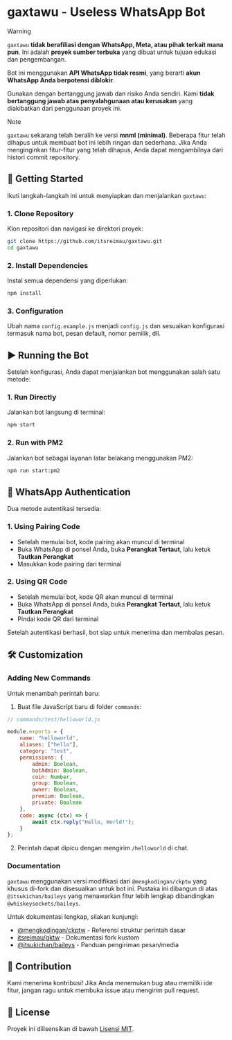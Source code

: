 # gaxtawu - Useless WhatsApp Bot

> [!WARNING]
>
> `gaxtawu` **tidak berafiliasi dengan WhatsApp, Meta, atau pihak terkait mana pun**. Ini adalah **proyek sumber terbuka** yang dibuat untuk tujuan edukasi dan pengembangan.
>
> Bot ini menggunakan **API WhatsApp tidak resmi**, yang berarti **akun WhatsApp Anda berpotensi diblokir**.
>
> Gunakan dengan bertanggung jawab dan risiko Anda sendiri. Kami **tidak bertanggung jawab atas penyalahgunaan atau kerusakan** yang diakibatkan dari penggunaan proyek ini.

> [!NOTE]
>
> `gaxtawu` sekarang telah beralih ke versi **mnml (minimal)**. Beberapa fitur telah dihapus untuk membuat bot ini lebih ringan dan sederhana. Jika Anda menginginkan fitur-fitur yang telah dihapus, Anda dapat mengambilnya dari histori commit repository.

## 🚀 Getting Started

Ikuti langkah-langkah ini untuk menyiapkan dan menjalankan `gaxtawu`:

### 1. Clone Repository

Klon repositori dan navigasi ke direktori proyek:

```bash
git clone https://github.com/itsreimau/gaxtawu.git
cd gaxtawu
```

### 2. Install Dependencies

Instal semua dependensi yang diperlukan:

```bash
npm install
```

### 3. Configuration

Ubah nama `config.example.js` menjadi `config.js` dan sesuaikan konfigurasi termasuk nama bot, pesan default, nomor pemilik, dll.

## ▶️ Running the Bot

Setelah konfigurasi, Anda dapat menjalankan bot menggunakan salah satu metode:

### 1. Run Directly

Jalankan bot langsung di terminal:

```bash
npm start
```

### 2. Run with PM2

Jalankan bot sebagai layanan latar belakang menggunakan PM2:

```bash
npm run start:pm2
```

## 🔐 WhatsApp Authentication

Dua metode autentikasi tersedia:

### 1. Using Pairing Code

- Setelah memulai bot, kode pairing akan muncul di terminal
- Buka WhatsApp di ponsel Anda, buka **Perangkat Tertaut**, lalu ketuk **Tautkan Perangkat**
- Masukkan kode pairing dari terminal

### 2. Using QR Code

- Setelah memulai bot, kode QR akan muncul di terminal
- Buka WhatsApp di ponsel Anda, buka **Perangkat Tertaut**, lalu ketuk **Tautkan Perangkat**
- Pindai kode QR dari terminal

Setelah autentikasi berhasil, bot siap untuk menerima dan membalas pesan.

## 🛠️ Customization

### Adding New Commands

Untuk menambah perintah baru:

1. Buat file JavaScript baru di folder `commands`:

```javascript
// commands/test/helloworld.js

module.exports = {
    name: "helloworld",
    aliases: ["hello"],
    category: "test",
    permissions: {
        admin: Boolean,
        botAdmin: Boolean,
        coin: Number,
        group: Boolean,
        owner: Boolean,
        premium: Boolean,
        private: Boolean
    },
    code: async (ctx) => {
        await ctx.reply("Hello, World!");
    }
};
```

2. Perintah dapat dipicu dengan mengirim `/helloworld` di chat.

### Documentation

`gaxtawu` menggunakan versi modifikasi dari `@mengkodingan/ckptw` yang khusus di-fork dan disesuaikan untuk bot ini. Pustaka ini dibangun di atas `@itsukichan/baileys` yang menawarkan fitur lebih lengkap dibandingkan `@whiskeysockets/baileys`.

Untuk dokumentasi lengkap, silakan kunjungi:

- [@mengkodingan/ckptw](https://www.npmjs.com/package/@mengkodingan/ckptw) - Referensi struktur perintah dasar
- [itsreimau/gktw](https://github.com/itsreimau/gktw) - Dokumentasi fork kustom
- [@itsukichan/baileys](https://www.npmjs.com/package/@itsukichan/baileys) - Panduan pengiriman pesan/media

## 🤝 Contribution

Kami menerima kontribusi! Jika Anda menemukan bug atau memiliki ide fitur, jangan ragu untuk membuka issue atau mengirim pull request.

## 📄 License

Proyek ini dilisensikan di bawah [Lisensi MIT](LICENSE).